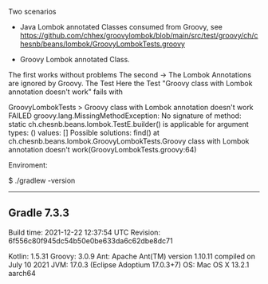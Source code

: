 
Two scenarios 

* Java Lombok annotated Classes consumed from Groovy, see https://github.com/chhex/groovylombok/blob/main/src/test/groovy/ch/chesnb/beans/lombok/GroovyLombokTests.groovy

* Groovy Lombok annotated Class. 

The first works without problems
The second -> The Lombok Annotations are ignored by Groovy. The Test Here the Test "Groovy class with Lombok annotation doesn't work" fails with 

GroovyLombokTests > Groovy class with Lombok annotation doesn't work FAILED
    groovy.lang.MissingMethodException: No signature of method: static ch.chesnb.beans.lombok.TestE.builder() is applicable for argument types: () values: []
    Possible solutions: find()
        at ch.chesnb.beans.lombok.GroovyLombokTests.Groovy class with Lombok annotation doesn't work(GroovyLombokTests.groovy:64)

Enviroment: 

$ ./gradlew -version

------------------------------------------------------------
Gradle 7.3.3
------------------------------------------------------------

Build time:   2021-12-22 12:37:54 UTC
Revision:     6f556c80f945dc54b50e0be633da6c62dbe8dc71

Kotlin:       1.5.31
Groovy:       3.0.9
Ant:          Apache Ant(TM) version 1.10.11 compiled on July 10 2021
JVM:          17.0.3 (Eclipse Adoptium 17.0.3+7)
OS:           Mac OS X 13.2.1 aarch64

